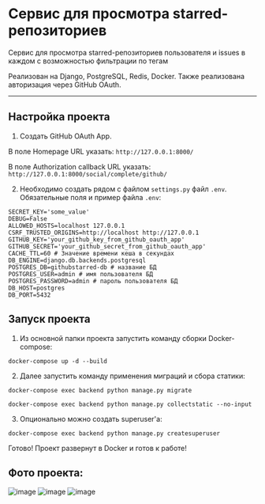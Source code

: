 # Сервис для просмотра starred-репозиториев

Сервис для просмотра starred-репозиториев пользователя и issues в каждом с возможностью фильтрации по тегам

Реализован на Django, PostgreSQL, Redis, Docker. Также реализована авторизация через GitHub OAuth.

----

## Настройка проекта
1) Создать GitHub OAuth App.

В поле Homepage URL указать: `http://127.0.0.1:8000/`

В поле Authorization callback URL указать: `http://127.0.0.1:8000/social/complete/github/`

2) Необходимо создать рядом с файлом `settings.py` файл `.env`.
Обязательные поля и пример файла `.env`:
```
SECRET_KEY='some_value'
DEBUG=False
ALLOWED_HOSTS=localhost 127.0.0.1
CSRF_TRUSTED_ORIGINS=http://localhost http://127.0.0.1
GITHUB_KEY='your_github_key_from_github_oauth_app'
GITHUB_SECRET='your_github_secret_from_github_oauth_app'
CACHE_TTL=60 # Значение времени кеша в секундах
DB_ENGINE=django.db.backends.postgresql
POSTGRES_DB=githubstarred-db # название БД
POSTGRES_USER=admin # имя пользователя БД
POSTGRES_PASSWORD=admin # пароль пользователя БД
DB_HOST=postgres
DB_PORT=5432
```

## Запуск проекта
1) Из основной папки проекта запустить команду сборки Docker-compose:

`docker-compose up -d --build`

2) Далее запустить команду применения миграций и сбора статики:

`docker-compose exec backend python manage.py migrate`

`docker-compose exec backend python manage.py collectstatic --no-input`

3) Опционально можно создать superuser'a:

`docker-compose exec backend python manage.py createsuperuser`

Готово! Проект развернут в Docker и готов к работе!

## Фото проекта:

![image](https://user-images.githubusercontent.com/63292154/227281646-51eaf424-7ad9-4b6d-bf86-7115344d9558.png)
![image](https://user-images.githubusercontent.com/63292154/227282138-71f2d26e-2dab-42be-b5e9-96862c5e7913.png)
![image](https://user-images.githubusercontent.com/63292154/227282370-41b62877-a346-4c89-ae5a-524e926bb98d.png)

